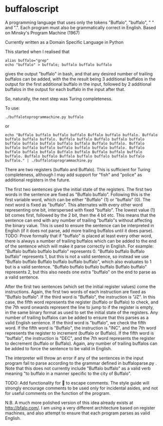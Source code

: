 # buffaloscript
A programming language that uses only the tokens "Buffalo", "buffalo", " " and ".". Each program must also be grammatically correct in English. Based on Minsky's Program Machine (1967)

Currently written as a Domain Specific Language in Python

This started when I realised that
```
alias buffalo="grep"
echo "buffalo" > buffalo; buffalo buffalo buffalo
```
gives the output "buffalo" in bash, and that any desired number of trailing buffalos can be added, with the the result being 3 additional buffalos in the output for the first additional buffalo in the input, followed by 2 additional buffalos in the output for each buffalo in the input after that.

So, naturally, the next step was Turing completeness.

To use:
```
./buffalotoprogrammachine.py buffalo
```

or 

```
echo "Buffalo buffalo buffalo buffalo Buffalo buffalo buffalo. Buffalo buffalo buffalo buffalo. Buffalo buffalo Buffalo buffalo buffalo buffalo buffalo buffalo buffalo buffalo Buffalo buffalo. Buffalo buffalo buffalo buffalo buffalo buffalo buffalo buffalo. Buffalo buffalo buffalo buffalo Buffalo buffalo Buffalo buffalo buffalo buffalo. Buffalo buffalo Buffalo buffalo buffalo buffalo buffalo buffalo." | ./buffalotoprogrammachine.py
```

There are two registers (buffalo and Buffalo). This is sufficient for Turing completeness, although I may add support for "fish" and "police" as additional registers in the future.

The first two sentences give the initial state of the registers. The first two words in the sentence are fixed as "Buffalo buffalo". Following this is the first variable word, which can be either "Buffalo" (1) or "buffalo" (0). The next word is fixed as "buffalo". This alternates with every other word representing one bit, interspersed with fixed "buffalo". The lowest value (1) bit comes first, followed by the 2 bit, then the 4 bit etc. This means that the sentence can end with any number of trailing "buffalo"s without affecting the binary value. This is used to ensure the sentence can be interpreted in English (if it does not parse, add more trailing buffalos until it does parse). TODO: Prove formally that if "buffalo" is placed at least every other word, there is always a number of trailing buffalos which can be added to the end of the sentence which will make it parse correctly in English.
For example: "Buffalo buffalo buffalo buffalo" represents 0. "Buffalo buffalo Buffalo buffalo" represents 1, but this is not a valid sentence, so instead we use "Buffalo buffalo Buffalo buffalo buffalo buffalo", which also evaluates to 1 but is a valid sentence. "Buffalo buffalo buffalo buffalo Buffalo buffalo" represents 2, but this also needs one extra "buffalo" on the end to parse as a valid sentence.

After the first two sentences (which set the initial register values) come the instructions. Again, the first two words of each instruction are fixed as "Buffalo buffalo".
If the third word is "Buffalo", the instruction is "JZ". In this case, the fifth word represents the register (buffalo or Buffalo) to check, and the 7th word onwards represent the line to jump to if the register is empty, in the same binary format as used to set the initial state of the registers. Any number of trailing buffalos can be added to ensure that this parses as a valid English sentence.
If the third word is "buffalo", we check the fifth word. If the fifth word is "Buffalo", the instruction is "INC", and the 7th word represents the register to increment (buffalo or Buffalo). If the fifth word is "buffalo", the instruction is "DEC", and the 7th word represents the register to decrement (buffalo or Buffalo). Again, any number of trailing buffalos can be added to force the sentence to be valid in English.

The interpreter will throw an error if any of the sentences in the input program fail to parse according to the grammar defined in buffaloparse.py . Note that this does not currently include "Buffalo buffalo" as a valid verb meaning "to buffalo in a manner specific to the city of Buffalo".

TODO: Add functionality for  🐃 to escape comments. The style guide will strongly encourage comments to be used only for incidental asides, and not for useful comments on the function of the program.


N.B. A much more polished version of this idea already exists at http://bfalo.com/. I am using a very different architecture based on register machines, and also attempt to ensure that each program parses as valid English.

